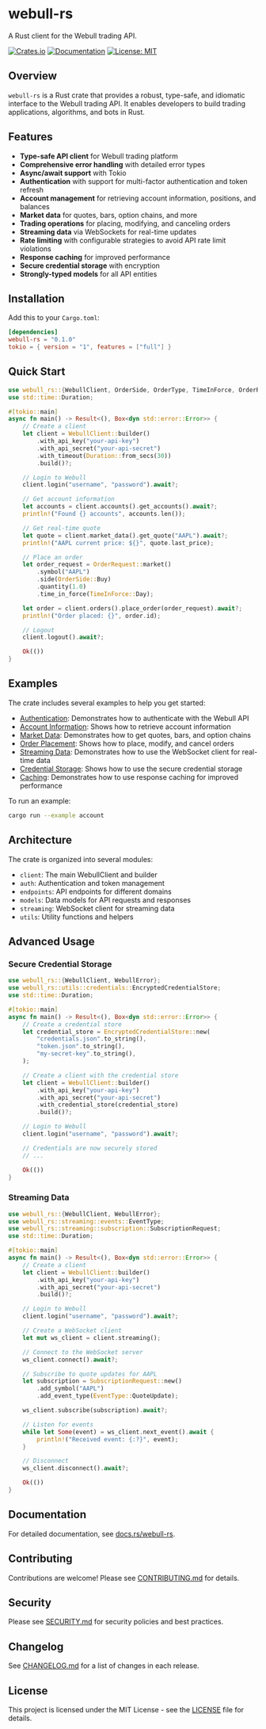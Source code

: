 # webull-rs

A Rust client for the Webull trading API.

[![Crates.io](https://img.shields.io/crates/v/webull-rs.svg)](https://crates.io/crates/webull-rs)
[![Documentation](https://docs.rs/webull-rs/badge.svg)](https://docs.rs/webull-rs)
[![License: MIT](https://img.shields.io/badge/License-MIT-yellow.svg)](https://opensource.org/licenses/MIT)

## Overview

`webull-rs` is a Rust crate that provides a robust, type-safe, and idiomatic interface to the Webull trading API. It enables developers to build trading applications, algorithms, and bots in Rust.

## Features

- **Type-safe API client** for Webull trading platform
- **Comprehensive error handling** with detailed error types
- **Async/await support** with Tokio
- **Authentication** with support for multi-factor authentication and token refresh
- **Account management** for retrieving account information, positions, and balances
- **Market data** for quotes, bars, option chains, and more
- **Trading operations** for placing, modifying, and canceling orders
- **Streaming data** via WebSockets for real-time updates
- **Rate limiting** with configurable strategies to avoid API rate limit violations
- **Response caching** for improved performance
- **Secure credential storage** with encryption
- **Strongly-typed models** for all API entities

## Installation

Add this to your `Cargo.toml`:

```toml
[dependencies]
webull-rs = "0.1.0"
tokio = { version = "1", features = ["full"] }
```

## Quick Start

```rust
use webull_rs::{WebullClient, OrderSide, OrderType, TimeInForce, OrderRequest};
use std::time::Duration;

#[tokio::main]
async fn main() -> Result<(), Box<dyn std::error::Error>> {
    // Create a client
    let client = WebullClient::builder()
        .with_api_key("your-api-key")
        .with_api_secret("your-api-secret")
        .with_timeout(Duration::from_secs(30))
        .build()?;

    // Login to Webull
    client.login("username", "password").await?;

    // Get account information
    let accounts = client.accounts().get_accounts().await?;
    println!("Found {} accounts", accounts.len());

    // Get real-time quote
    let quote = client.market_data().get_quote("AAPL").await?;
    println!("AAPL current price: ${}", quote.last_price);

    // Place an order
    let order_request = OrderRequest::market()
        .symbol("AAPL")
        .side(OrderSide::Buy)
        .quantity(1.0)
        .time_in_force(TimeInForce::Day);

    let order = client.orders().place_order(order_request).await?;
    println!("Order placed: {}", order.id);

    // Logout
    client.logout().await?;

    Ok(())
}
```

## Examples

The crate includes several examples to help you get started:

- [Authentication](examples/auth.rs): Demonstrates how to authenticate with the Webull API
- [Account Information](examples/account.rs): Shows how to retrieve account information
- [Market Data](examples/market_data.rs): Demonstrates how to get quotes, bars, and option chains
- [Order Placement](examples/orders.rs): Shows how to place, modify, and cancel orders
- [Streaming Data](examples/streaming.rs): Demonstrates how to use the WebSocket client for real-time data
- [Credential Storage](examples/credentials.rs): Shows how to use the secure credential storage
- [Caching](examples/caching.rs): Demonstrates how to use response caching for improved performance

To run an example:

```bash
cargo run --example account
```

## Architecture

The crate is organized into several modules:

- `client`: The main WebullClient and builder
- `auth`: Authentication and token management
- `endpoints`: API endpoints for different domains
- `models`: Data models for API requests and responses
- `streaming`: WebSocket client for streaming data
- `utils`: Utility functions and helpers

## Advanced Usage

### Secure Credential Storage

```rust
use webull_rs::{WebullClient, WebullError};
use webull_rs::utils::credentials::EncryptedCredentialStore;
use std::time::Duration;

#[tokio::main]
async fn main() -> Result<(), Box<dyn std::error::Error>> {
    // Create a credential store
    let credential_store = EncryptedCredentialStore::new(
        "credentials.json".to_string(),
        "token.json".to_string(),
        "my-secret-key".to_string(),
    );

    // Create a client with the credential store
    let client = WebullClient::builder()
        .with_api_key("your-api-key")
        .with_api_secret("your-api-secret")
        .with_credential_store(credential_store)
        .build()?;

    // Login to Webull
    client.login("username", "password").await?;

    // Credentials are now securely stored
    // ...

    Ok(())
}
```

### Streaming Data

```rust
use webull_rs::{WebullClient, WebullError};
use webull_rs::streaming::events::EventType;
use webull_rs::streaming::subscription::SubscriptionRequest;
use std::time::Duration;

#[tokio::main]
async fn main() -> Result<(), Box<dyn std::error::Error>> {
    // Create a client
    let client = WebullClient::builder()
        .with_api_key("your-api-key")
        .with_api_secret("your-api-secret")
        .build()?;

    // Login to Webull
    client.login("username", "password").await?;

    // Create a WebSocket client
    let mut ws_client = client.streaming();

    // Connect to the WebSocket server
    ws_client.connect().await?;

    // Subscribe to quote updates for AAPL
    let subscription = SubscriptionRequest::new()
        .add_symbol("AAPL")
        .add_event_type(EventType::QuoteUpdate);

    ws_client.subscribe(subscription).await?;

    // Listen for events
    while let Some(event) = ws_client.next_event().await {
        println!("Received event: {:?}", event);
    }

    // Disconnect
    ws_client.disconnect().await?;

    Ok(())
}
```

## Documentation

For detailed documentation, see [docs.rs/webull-rs](https://docs.rs/webull-rs).

## Contributing

Contributions are welcome! Please see [CONTRIBUTING.md](CONTRIBUTING.md) for details.

## Security

Please see [SECURITY.md](SECURITY.md) for security policies and best practices.

## Changelog

See [CHANGELOG.md](CHANGELOG.md) for a list of changes in each release.

## License

This project is licensed under the MIT License - see the [LICENSE](LICENSE) file for details.
